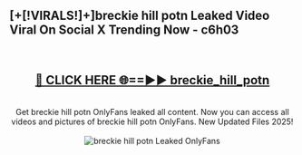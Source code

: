 <h2>[+[!VIRALS!]+]breckie hill potn Leaked Video Viral On Social X Trending Now - c6h03</h2>
<br>
<div align="center">
<h2><a href="https://libra.edu.pl?breckie_hill_potn" rel="nofollow">🔴 CLICK HERE 🌐==►► breckie_hill_potn</a></h2>
<br>
Get breckie hill potn OnlyFans leaked all content. Now you can access all videos and pictures of breckie hill potn OnlyFans. New Updated Files 2025!
<br>
<br>
<a href="https://libra.edu.pl?breckie_hill_potn" rel="nofollow" data-target="animated-image.originalLink"><img src="https://i.ibb.co.com/WyWwxjT/player-gif2.gif" alt="breckie hill potn Leaked OnlyFans" style="max-width: 100%; display: inline-block;" data-target="animated-image.originalImage"></a>
</div>
<br>